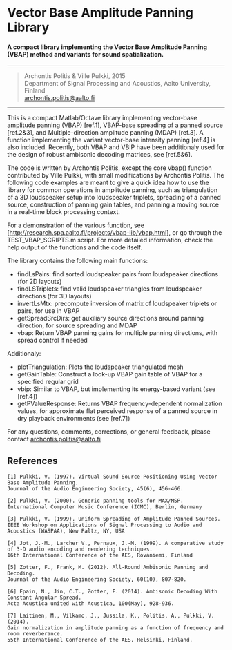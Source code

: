 # Vector Base Amplitude Panning Library
#### A compact library implementing the Vector Base Amplitude Panning (VBAP) method and variants for sound spatialization.

---
>    Archontis Politis & Ville Pulkki, 2015  
>    Department of Signal Processing and Acoustics, Aalto University, Finland  
>    archontis.politis@aalto.fi
---

This is a compact Matlab/Octave library implementing vector-base amplitude
panning (VBAP) [ref.1], VBAP-base spreading of a panned source [ref.2&3], 
and Multiple-direction amplitude panning (MDAP) [ref.3]. A function 
implementing the variant vector-base intensity panning [ref.4] is also 
included. Recently, both VBAP and VBIP have been additionaly used for the 
design of robust ambisonic decoding matrices, see [ref.5&6].

The code is written by Archontis Politis, except the core vbap()
function contributed by Ville Pulkki, with small modifications by
Archontis Politis. The following code examples are meant to give a quick
idea how to use the library for common operations in amplitude panning,
such as triangulation of a 3D loudspeaker setup into loudspeaker triplets, 
spreading of a panned source, construction of panning gain
tables, and panning a moving source in a real-time block processing context.

For a demonstration of the various function, see [http://research.spa.aalto.fi/projects/vbap-lib/vbap.html],
or go through the TEST_VBAP_SCRIPTS.m script. For more detailed information, check the help output of the functions 
and the code itself.

The library contains the following main functions:
  
* findLsPairs:    find sorted loudspeaker pairs from loudspeaker directions (for 2D layouts)
* findLSTriplets: find valid loudspeaker triangles from loudspeaker directions (for 3D layouts)
* invertLsMtx:    precompute inversion of matrix of loudspeaker triplets or pairs, for use in VBAP
* getSpreadSrcDirs:   get auxiliary source directions around panning direction, for source spreading and MDAP
* vbap:   Return VBAP panning gains for multiple panning directions, with spread control if needed

Additionaly:

* plotTriangulation:  Plots the loudspeaker triangulated mesh
* getGainTable:   Construct a look-up VBAP gain table of VBAP for a specified regular grid
* vbip:   Similar to VBAP, but implementing its energy-based variant (see [ref.4])
* getPValueResponse:  Returns VBAP frequency-dependent normalization values, for approximate flat perceived response of a panned source in dry playback environments (see [ref.7])

For any questions, comments, corrections, or general feedback, please
contact archontis.politis@aalto.fi

## References

    [1] Pulkki, V. (1997). Virtual Sound Source Positioning Using Vector Base Amplitude Panning. 
    Journal of the Audio Engineering Society, 45(6), 456-466.

    [2] Pulkki, V. (2000). Generic panning tools for MAX/MSP.
    International Computer Music Conference (ICMC), Berlin, Germany

    [3] Pulkki, V. (1999). Uniform Spreading of Amplitude Panned Sources. 
    IEEE Workshop on Applications of Signal Processing to Audio and Acoustics (WASPAA), New Paltz, NY, USA

    [4] Jot, J.-M., Larcher V., Pernaux, J.-M. (1999). A comparative study of 3-D audio encoding and rendering techniques.
    16th International Conference of the AES, Rovaniemi, Finland

    [5] Zotter, F., Frank, M. (2012). All-Round Ambisonic Panning and Decoding. 
    Journal of the Audio Engineering Society, 60(10), 807-820.

    [6] Epain, N., Jin, C.T., Zotter, F. (2014). Ambisonic Decoding With Constant Angular Spread.
    Acta Acustica united with Acustica, 100(May), 928-936.

    [7] Laitinen, M., Vilkamo, J., Jussila, K., Politis, A., Pulkki, V. (2014). 
    Gain normalization in amplitude panning as a function of frequency and room reverberance. 
    55th International Conference of the AES. Helsinki, Finland.

